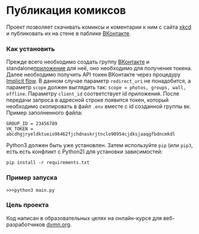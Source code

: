 # Публикация комиксов

Проект позволяет скачивать комиксы и коментарии к ним с сайта [xkcd](https://xkcd.com/) и публиковать их на стене в паблике [ВКонтакте](https://vk.com).


### Как установить

Прежде всего необходимо создать группу [ВКонтакте](https://vk.com) и standalone[приложение](https://vk.com/dev) для неё, оно необходимо для получения токена.
Далее необходимо получить API токен ВКонтакте через процедуру [Implicit flow](https://vk.com/dev/implicit_flow_user). 
В данном случае параметр `redirect_uri` не понадобится, а параметр `scope` должен выглядить так: `scope = photos, groups, wall, offline`.
Параметру `client_id` соответствует id приложения. После передачи запроса в адресной строке появится токен, который необходимо 
скопировать в файл `.env` вместе с id созданной группы вк. Пример заполненного файла:
```
GROUP_ID = 23456789
VK_TOKEN = abcdhgjryeldktueio96462fjchdnaskrjtnclo90954cjdksjaaqgfbdncmkdl
```
Python3 должен быть уже установлен. 
Затем используйте `pip` (или `pip3`, есть есть конфликт с Python2) для установки зависимостей:
```
pip install -r requirements.txt
```
### Пример запуска
```
>>>python3 main.py
```
### Цель проекта

Код написан в образовательных целях на онлайн-курсе для веб-разработчиков [dvmn.org](https://dvmn.org/).